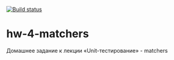 [![Build status](https://ci.appveyor.com/api/projects/status/93cff4yt6dq9t80x?svg=true)](https://ci.appveyor.com/project/ahtimir/hw-4-matchers)


# hw-4-matchers
Домашнее задание к лекции «Unit-тестирование» - matchers
